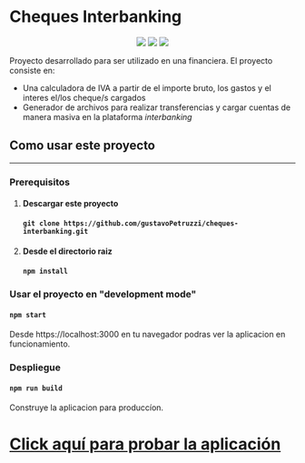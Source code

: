 # Cheques Interbanking

<p align="center">
  <img src="https://img.shields.io/badge/Made%20with-React-informational">
  <img src="https://img.shields.io/github/issues/gustavoPetruzzi/cheques-interbanking">
  <img src="https://img.shields.io/github/languages/top/gustavoPetruzzi/cheques-interbanking">
  
</p>

Proyecto desarrollado para ser utilizado en una financiera.
El proyecto consiste en:

* Una calculadora de IVA a partir de el importe bruto, los gastos y el interes  el/los cheque/s cargados
* Generador de archivos para realizar transferencias y cargar cuentas de manera masiva en la plataforma *interbanking*

## Como usar este proyecto
 ---
### Prerequisitos

1. #### Descargar este proyecto

    #### `git clone https://github.com/gustavoPetruzzi/cheques-interbanking.git`
  
2. #### Desde el directorio raiz

    ####  `npm install`

### Usar el proyecto en "development mode"


#### `npm start`

Desde https://localhost:3000 en tu navegador podras ver la aplicacion en funcionamiento.



### Despliegue

#### `npm run build`

Construye la aplicacion para produccíon.




# [Click aquí para probar la aplicación ](https://interbanking.netlify.com/)



  


